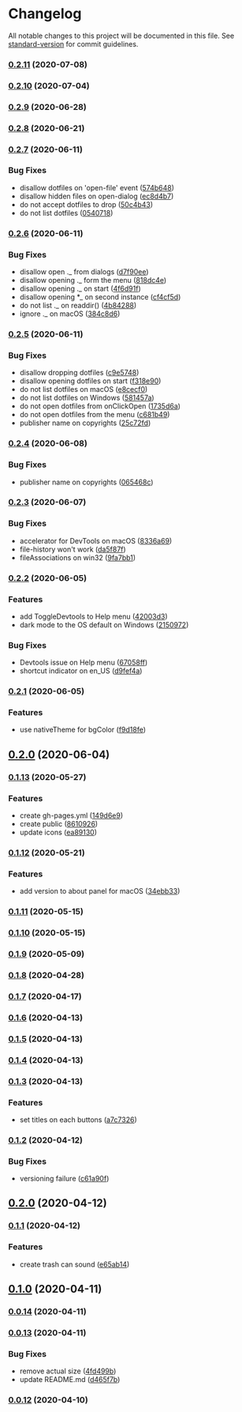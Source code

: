 # Changelog

All notable changes to this project will be documented in this file. See [standard-version](https://github.com/conventional-changelog/standard-version) for commit guidelines.

### [0.2.11](https://github.com/sprout2000/leafview/compare/v0.2.10...v0.2.11) (2020-07-08)

### [0.2.10](https://github.com/sprout2000/leafview/compare/v0.2.9...v0.2.10) (2020-07-04)

### [0.2.9](https://github.com/sprout2000/leafview/compare/v0.2.8...v0.2.9) (2020-06-28)

### [0.2.8](https://github.com/sprout2000/leafview/compare/v0.2.7...v0.2.8) (2020-06-21)

### [0.2.7](https://github.com/sprout2000/leafview/compare/v0.2.6...v0.2.7) (2020-06-11)


### Bug Fixes

* disallow dotfiles on 'open-file' event ([574b648](https://github.com/sprout2000/leafview/commit/574b648323169120c5522941d797e93c4dd36c67))
* disallow hidden files on open-dialog ([ec8d4b7](https://github.com/sprout2000/leafview/commit/ec8d4b7ab6e82fbd42984781bdb15a0c5c5d202f))
* do not accept dotfiles to drop ([50c4b43](https://github.com/sprout2000/leafview/commit/50c4b4311f6a5e848e5bf7bd024bbabf064f3d52))
* do not list dotfiles ([0540718](https://github.com/sprout2000/leafview/commit/05407189bd5257846d1ccddd152a1d1966947ac1))

### [0.2.6](https://github.com/sprout2000/leafview/compare/v0.2.5...v0.2.6) (2020-06-11)


### Bug Fixes

* disallow open ._ from dialogs ([d7f90ee](https://github.com/sprout2000/leafview/commit/d7f90ee839b178926623bd56c604925903ae9ae0))
* disallow opening ._ form the menu ([818dc4e](https://github.com/sprout2000/leafview/commit/818dc4e6fac7f695d45b92694fc626b04e400c3a))
* disallow opening ._ on start ([4f6d91f](https://github.com/sprout2000/leafview/commit/4f6d91ff4585450132c8791524d4b50c20b9be8a))
* disallow opening *_ on second instance ([cf4cf5d](https://github.com/sprout2000/leafview/commit/cf4cf5d58506fed4d789f2daef768903b06e443d))
* do not list ._ on readdir() ([4b84288](https://github.com/sprout2000/leafview/commit/4b8428861192f8d68e631a2c7bdf993caf82f44b))
* ignore ._ on macOS ([384c8d6](https://github.com/sprout2000/leafview/commit/384c8d6a4d7eca510dc7b6765a809bbf6e0d5b4c))

### [0.2.5](https://github.com/sprout2000/leafview/compare/v0.2.3...v0.2.5) (2020-06-11)


### Bug Fixes

* disallow dropping dotfiles ([c9e5748](https://github.com/sprout2000/leafview/commit/c9e574810ee1f5f32812707116685a505e9832ca))
* disallow opening dotfiles on start ([f318e90](https://github.com/sprout2000/leafview/commit/f318e907d4f569a8f74c73dd110f2a6c09d0cc1a))
* do not list dotfiles on macOS ([e8cecf0](https://github.com/sprout2000/leafview/commit/e8cecf0886b56942f2ecdc87e2357fd1019b1461))
* do not list dotfiles on Windows ([581457a](https://github.com/sprout2000/leafview/commit/581457a36cdb3437be1044f9d796e1d9ddad9c71))
* do not open dotfiles from onClickOpen ([1735d6a](https://github.com/sprout2000/leafview/commit/1735d6a277df5ae445ba3437c2a9fa54afecfa73))
* do not open dotfiles from the menu ([c681b49](https://github.com/sprout2000/leafview/commit/c681b4999475a0cdfcac3d09b145b5d5ef4e598c))
* publisher name on copyrights ([25c72fd](https://github.com/sprout2000/leafview/commit/25c72fd9f738133effa6b040b32ed26df62d55bd))

### [0.2.4](https://github.com/sprout2000/leafview/compare/v0.2.3...v0.2.4) (2020-06-08)


### Bug Fixes

* publisher name on copyrights ([065468c](https://github.com/sprout2000/leafview/commit/065468c03f59a69476075ac9d20191e7baf21d2f))

### [0.2.3](https://github.com/sprout2000/leafview/compare/v0.2.2...v0.2.3) (2020-06-07)


### Bug Fixes

* accelerator for DevTools on macOS ([8336a69](https://github.com/sprout2000/leafview/commit/8336a69e1ea6af9a6a433dc6544a6fb0e2d22afc))
* file-history won't work ([da5f87f](https://github.com/sprout2000/leafview/commit/da5f87f7372339717aee52dc94984c2619275c77))
* fileAssociations on win32 ([9fa7bb1](https://github.com/sprout2000/leafview/commit/9fa7bb1710d3ada0846f43c75d23f747a9149dd1))

### [0.2.2](https://github.com/sprout2000/leafview/compare/v0.2.1...v0.2.2) (2020-06-05)


### Features

* add ToggleDevtools to Help menu ([42003d3](https://github.com/sprout2000/leafview/commit/42003d39b432fc53983135ba5a6365269f6985ba))
* dark mode to the OS default on Windows ([2150972](https://github.com/sprout2000/leafview/commit/2150972abfd7f96f0b72c6b7fb0caff7d559d9ec))


### Bug Fixes

* Devtools issue on Help menu ([67058ff](https://github.com/sprout2000/leafview/commit/67058ff4d433eb3cabdc96a43b6cb54295ea6b32))
* shortcut indicator on en_US ([d9fef4a](https://github.com/sprout2000/leafview/commit/d9fef4aecdcabe99a91cd1ba200355d55004b816))

### [0.2.1](https://github.com/sprout2000/lessview/compare/v0.2.0...v0.2.1) (2020-06-05)


### Features

* use nativeTheme for bgColor ([f9d18fe](https://github.com/sprout2000/lessview/commit/f9d18fe2bf6622aafea70fe7dc0b957ddb667f24))

## [0.2.0](https://github.com/sprout2000/lessview/compare/v0.1.13...v0.2.0) (2020-06-04)

### [0.1.13](https://github.com/sprout2000/lessview/compare/v0.1.12...v0.1.13) (2020-05-27)


### Features

* create gh-pages.yml ([149d6e9](https://github.com/sprout2000/lessview/commit/149d6e9fdf78a5c0fff9172bb69acb0ce7660344))
* create public ([8610926](https://github.com/sprout2000/lessview/commit/8610926103e7d7e6a83276178fde14c049db2f97))
* update icons ([ea89130](https://github.com/sprout2000/lessview/commit/ea891302d542da2ae07192bc043f4ff07e0362e3))

### [0.1.12](https://github.com/sprout2000/lessview/compare/v0.1.11...v0.1.12) (2020-05-21)


### Features

* add version to about panel for macOS ([34ebb33](https://github.com/sprout2000/lessview/commit/34ebb33b32201ab28395de18ce3ee78e44572510))

### [0.1.11](https://github.com/sprout2000/lessview/compare/v0.1.10...v0.1.11) (2020-05-15)

### [0.1.10](https://github.com/sprout2000/lessview/compare/v0.1.9...v0.1.10) (2020-05-15)

### [0.1.9](https://github.com/sprout2000/lessview/compare/v0.1.8...v0.1.9) (2020-05-09)

### [0.1.8](https://github.com/sprout2000/lessview/compare/v0.1.7...v0.1.8) (2020-04-28)

### [0.1.7](https://github.com/sprout2000/lessview/compare/v0.1.6...v0.1.7) (2020-04-17)

### [0.1.6](https://github.com/sprout2000/lessview/compare/v0.1.5...v0.1.6) (2020-04-13)

### [0.1.5](https://github.com/sprout2000/lessview/compare/v0.1.4...v0.1.5) (2020-04-13)

### [0.1.4](https://github.com/sprout2000/lessview/compare/v0.1.3...v0.1.4) (2020-04-13)

### [0.1.3](https://github.com/sprout2000/lessview/compare/v0.1.2...v0.1.3) (2020-04-13)


### Features

* set titles on each buttons ([a7c7326](https://github.com/sprout2000/lessview/commit/a7c7326a6ce4f210576e5c527b59d42d34711b12))

### [0.1.2](https://github.com/sprout2000/lessview/compare/v0.1.1...v0.1.2) (2020-04-12)


### Bug Fixes

* versioning failure ([c61a90f](https://github.com/sprout2000/lessview/commit/c61a90f86f8516db448b65f3cb9a4c581b26817e))

## [0.2.0](https://github.com/sprout2000/lessview/compare/v0.1.1...v0.2.0) (2020-04-12)

### [0.1.1](https://github.com/sprout2000/lessview/compare/v0.1.0...v0.1.1) (2020-04-12)


### Features

* create trash can sound ([e65ab14](https://github.com/sprout2000/lessview/commit/e65ab14874cc4248314ce16639247ddc57f27856))

## [0.1.0](https://github.com/sprout2000/lessview/compare/v0.0.14...v0.1.0) (2020-04-11)

### [0.0.14](https://github.com/sprout2000/lessview/compare/v0.0.13...v0.0.14) (2020-04-11)

### [0.0.13](https://github.com/sprout2000/lessview/compare/v0.0.12...v0.0.13) (2020-04-11)


### Bug Fixes

* remove actual size ([4fd499b](https://github.com/sprout2000/lessview/commit/4fd499b73b689797f53002c39b3ceaf2ebc725fe))
* update README.md ([d465f7b](https://github.com/sprout2000/lessview/commit/d465f7b2ad9428ac0f72e669a1dca0e1be390d60))

### [0.0.12](https://github.com/sprout2000/lessview/compare/v0.0.11...v0.0.12) (2020-04-10)
